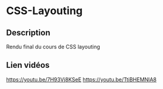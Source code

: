 # CSS-Layouting

## Description 

Rendu final du cours de CSS layouting

## Lien vidéos 
https://youtu.be/7H93Vj8KSeE
https://youtu.be/TtiBHEMNlA8

